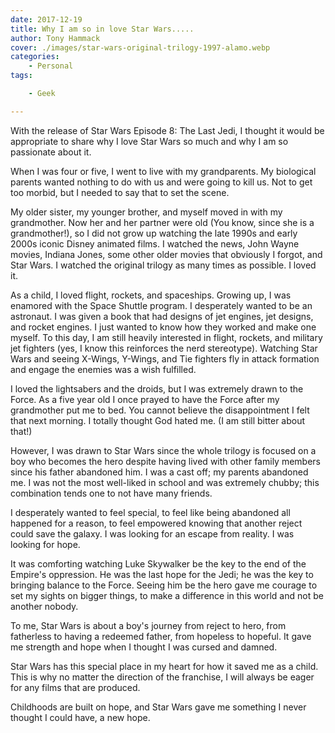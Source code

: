 ```yaml
---
date: 2017-12-19
title: Why I am so in love Star Wars.....
author: Tony Hammack
cover: ./images/star-wars-original-trilogy-1997-alamo.webp
categories:
    - Personal
tags:

    - Geek

---
```


With the release of Star Wars Episode 8: The Last Jedi, I thought it would be appropriate to share why I love Star Wars so much and why I am so passionate about it.

When I was four or five, I went to live with my grandparents. My biological parents wanted nothing to do with us and were going to kill us. Not to get too morbid, but I needed to say that to set the scene.

My older sister, my younger brother, and myself moved in with my grandmother. Now her and her partner were old (You know, since she is a grandmother!), so I did not grow up watching the late 1990s and early 2000s iconic Disney animated films. I watched the news, John Wayne movies, Indiana Jones, some other older movies that obviously I forgot, and Star Wars. I watched the original trilogy as many times as possible. I loved it.

As a child, I loved flight, rockets, and spaceships. Growing up, I was enamored with the Space Shuttle program. I desperately wanted to be an astronaut. I was given a book that had designs of jet engines, jet designs, and rocket engines. I just wanted to know how they worked and make one myself. To this day, I am still heavily interested in flight, rockets, and military jet fighters (yes, I know this reinforces the nerd stereotype). Watching Star Wars and seeing X-Wings, Y-Wings, and Tie fighters fly in attack formation and engage the enemies was a wish fulfilled.

I loved the lightsabers and the droids, but I was extremely drawn to the Force. As a five year old I once prayed to have the Force after my grandmother put me to bed. You cannot believe the disappointment I felt that next morning. I totally thought God hated me. (I am still bitter about that!)

However, I was drawn to Star Wars since the whole trilogy is focused on a boy who becomes the hero despite having lived with other family members since his father abandoned him. I was a cast off; my parents abandoned me. I was not the most well-liked in school and was extremely chubby; this combination tends one to not have many friends.

I desperately wanted to feel special, to feel like being abandoned all happened for a reason, to feel empowered knowing that another reject could save the galaxy. I was looking for an escape from reality. I was looking for hope.

It was comforting watching Luke Skywalker be the key to the end of the Empire's oppression. He was the last hope for the Jedi; he was the key to bringing balance to the Force. Seeing him be the hero gave me courage to set my sights on bigger things, to make a difference in this world and not be another nobody.

To me, Star Wars is about a boy's journey from reject to hero, from fatherless to having a redeemed father, from hopeless to hopeful. It gave me strength and hope when I thought I was cursed and damned.

Star Wars has this special place in my heart for how it saved me as a child. This is why no matter the direction of the franchise, I will always be eager for any films that are produced.

Childhoods are built on hope, and Star Wars gave me something I never thought I could have, a new hope.